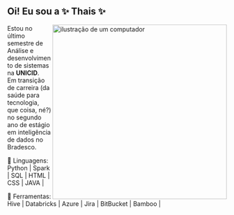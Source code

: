 ## Oi! Eu sou a ✨ Thais ✨

<!--
**Csiath/Csiath** is a ✨ _special_ ✨ repository because its `README.md` (this file) appears on your GitHub profile.

Here are some ideas to get you started:

- 🔭 I’m currently working on ...
- 🌱 I’m currently learning ...
- 👯 I’m looking to collaborate on ...
- 🤔 I’m looking for help with ...
- 💬 Ask me about ...
- 📫 How to reach me: ...
- 😄 Pronouns: ...
- ⚡ Fun fact: ...
-->

<img src="https://raw.githubusercontent.com/MicaelliMedeiros/micaellimedeiros/master/image/computer-illustration.png" alt="ilustração de um computador" min-width="400px" max-width="400px" width="400px" align="right">

<p align="left"> 
  Estou no último semestre de Análise e desenvolvimento de sistemas na <strong>UNICID</strong>.<br>
  Em transição de carreira (da saúde para tecnologia, que coisa, né?) no segundo ano de estágio 
  em inteligência de dados no Bradesco. 
</p>

<p align="left">
  🦄 Linguagens: Python | Spark | SQL | HTML | CSS | JAVA |
</p>

<p align="left">
  💼 Ferramentas: Hive | Databricks | Azure | Jira | BitBucket | Bamboo |
</p>
